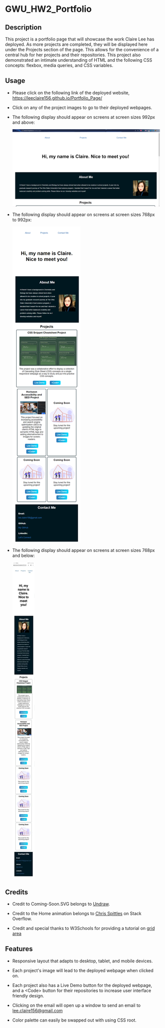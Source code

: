 # GWU_HW2_Portfolio

## Description
This project is a portfolio page that will showcase the work Claire Lee has deployed. As more projects are completed, they will be displayed here under the Projects section of the page. This allows for the convenience of a central hub for her projects and their repositories. This project also demonstrated an intimate understanding of HTML and the following CSS concepts: flexbox, media queries, and CSS variables.

## Usage

* Please click on the following link of the deployed website, https://leeclaire156.github.io/Portfolio_Page/

* Click on any of the project images to go to their deployed webpages.

* The following display should appear on screens at screen sizes 992px and above:

    ![On a desktop, the application displays four projects in one row following the first one.](./assets/images/Portfolio-Page-Desktop.PNG)

* The following display should appear on screens at screen sizes 768px to 992px:

    ![On a tablet, the application displays four projects split between two rows following the first one](./Assets/images/Portfolio-Page-Tablet.png)


* The following display should appear on screens at screen sizes 768px and below:

    ![On a mobile device, the application displays four projects in one column and four rows following the first one](./assets/images/Portfolio-Page-Mobile.jpg)


## Credits

* Credit to Coming-Soon.SVG belongs to [Undraw](https://undraw.co/search).

* Credit to the Home animation belongs to [Chris Spittles](https://stackoverflow.com/questions/6805482/css3-transition-animation-on-load) on Stack Overflow.

* Credit and special thanks to W3Schools for providing a tutorial on [grid area](https://www.w3schools.com/cssref/pr_grid-area.php)

## Features

* Responsive layout that adapts to desktop, tablet, and mobile devices.

* Each project's image will lead to the deployed webpage when clicked on.

* Each project also has a Live Demo button for the deployed webpage, and a &#60;Code&#62; button for their repositories to increase user interface friendly design.

* Clicking on the email will open up a window to send an email to lee.claire156@gmail.com

* Color palette can easily be swapped out with using CSS root.


